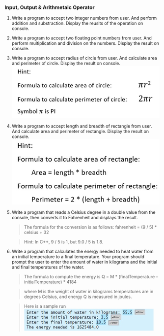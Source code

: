 ### Input, Output & Arithmetaic Operator

1. Write a program to accept two integer numbers from user. And perform addition and substraction. Display the reuslts of the operation on console.

2. Write a program to accept two floating point numbers from user. And perform multiplication and division on the numbers. Display the result on console.

3. Write a program to accept radius of circle from user. And calculate area and perimeter of circle. Display the result on console.
![formula](./resources/q3.jpg)

4. Write a program to accept length and breadth of rectangle from user. And calculate area and perimeter of rectangle. Display the result on console.
![formula](./resources/q4.jpg)

5. Write a program that reads a Celsius degree in a
double value from the console, then converts it to Fahrenheit and displays the result.

    >The formula for the conversion is as follows:
    >fahrenheit = (9 / 5) * celsius + 32

    >Hint: In C++, 9 / 5 is 1, but 9.0 / 5 is 1.8.

6. Write a program that calculates the energy needed to
heat water from an initial temperature to a final temperature. Your program should prompt the user to enter the amount of water in kilograms and the initial and final temperatures of the water.

    >The formula to compute the energy is
    >Q = M * (finalTemperature – initialTemperature) * 4184

    >where M is the weight of water in kilograms temperatures are in degrees Celsius, and energy Q is measured in joules. 
    
    >Here is a sample run
    ![sample run](./resources/q6.jpg)